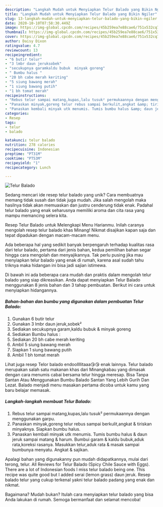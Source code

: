 ```yaml
---
description: "Langkah Mudah untuk Menyiapkan Telur Balado yang Bikin Ngiler"
title: "Langkah Mudah untuk Menyiapkan Telur Balado yang Bikin Ngiler"
slug: 13-langkah-mudah-untuk-menyiapkan-telur-balado-yang-bikin-ngiler
date: 2020-10-10T07:58:30.449Z
image: https://img-global.cpcdn.com/recipes/45b259ea7e88cae6/751x532cq70/telur-balado-foto-resep-utama.jpg
thumbnail: https://img-global.cpcdn.com/recipes/45b259ea7e88cae6/751x532cq70/telur-balado-foto-resep-utama.jpg
cover: https://img-global.cpcdn.com/recipes/45b259ea7e88cae6/751x532cq70/telur-balado-foto-resep-utama.jpg
author: Daisy Dixon
ratingvalue: 4.7
reviewcount: 13
recipeingredient:
- "6 butir telur"
- "3 lmbr daun jeruksobek"
- "secukupnya garamkaldu bubuk  minyak goreng"
- " Bumbu halus "
- "20 bh cabe merah keriting"
- "5 siung bawang merah"
- "1 siung bawang putih"
- "1 bh tomat merah"
recipeinstructions:
- "Rebus telur sampai matang,kupas,lalu tusuk² permukaannya dengan menggunakan garpu."
- "Panaskan minyak,goreng telur rebus sampai berkulit,angkat &amp; tiriskan minyaknya. Siapkan bumbu halus."
- "Panaskan kembali minyak utk menumis. Tumis bumbu halus &amp; daun jeruk sampai matang &amp; harum. Bumbui garam &amp; kaldu bubuk,aduk rata,koreksi rasanya. Masukkan telur,aduk rata &amp; masak sampai bumbunya menyatu. Angkat &amp; sajikan."
categories:
- Resep
tags:
- telur
- balado

katakunci: telur balado 
nutrition: 278 calories
recipecuisine: Indonesian
preptime: "PT31M"
cooktime: "PT53M"
recipeyield: "1"
recipecategory: Lunch

---
```



![Telur Balado](https://img-global.cpcdn.com/recipes/45b259ea7e88cae6/751x532cq70/telur-balado-foto-resep-utama.jpg)

Sedang mencari ide resep telur balado yang unik? Cara membuatnya memang tidak susah dan tidak juga mudah. Jika salah mengolah maka hasilnya tidak akan memuaskan dan justru cenderung tidak enak. Padahal telur balado yang enak seharusnya memiliki aroma dan cita rasa yang mampu memancing selera kita.

Resep Telur Balado untuk Melengkapi Menu Harianmu. Inilah caranya mengolah resep telur balado khas Minang! Nikmat disajikan kapan saja dan tepat dipadukan dengan macam-macam menu.

Ada beberapa hal yang sedikit banyak berpengaruh terhadap kualitas rasa dari telur balado, pertama dari jenis bahan, kedua pemilihan bahan segar hingga cara mengolah dan menyajikannya. Tak perlu pusing jika mau menyiapkan telur balado yang enak di rumah, karena asal sudah tahu triknya maka hidangan ini bisa jadi sajian istimewa.


Di bawah ini ada beberapa cara mudah dan praktis dalam mengolah telur balado yang siap dikreasikan. Anda dapat menyiapkan Telur Balado menggunakan 8 jenis bahan dan 3 tahap pembuatan. Berikut ini cara untuk menyiapkan hidangannya.

<!--inarticleads1-->

##### Bahan-bahan dan bumbu yang digunakan dalam pembuatan Telur Balado:

1. Gunakan 6 butir telur
1. Gunakan 3 lmbr daun jeruk,sobek²
1. Sediakan secukupnya garam,kaldu bubuk &amp; minyak goreng
1. Sediakan  Bumbu halus :
1. Sediakan 20 bh cabe merah keriting
1. Ambil 5 siung bawang merah
1. Siapkan 1 siung bawang putih
1. Ambil 1 bh tomat merah


Lihat juga resep Telor balado endoollllitaaa😘😘 enak lainnya. Telur balado merupakan salah satu makanan khas dari Minangkabau yang dimasak dengan cara menumis cabai bersama telur hingga meresap. Bisa Tanpa Santan Atau Menggunakan Bumbu Balado Santan Yang Lebih Gurih Dan Lezat. Balado menjadi menu masakan pertama dicoba untuk kamu yang baru belajar memasak. 

<!--inarticleads2-->

##### Langkah-langkah membuat Telur Balado:

1. Rebus telur sampai matang,kupas,lalu tusuk² permukaannya dengan menggunakan garpu.
1. Panaskan minyak,goreng telur rebus sampai berkulit,angkat &amp; tiriskan minyaknya. Siapkan bumbu halus.
1. Panaskan kembali minyak utk menumis. Tumis bumbu halus &amp; daun jeruk sampai matang &amp; harum. Bumbui garam &amp; kaldu bubuk,aduk rata,koreksi rasanya. Masukkan telur,aduk rata &amp; masak sampai bumbunya menyatu. Angkat &amp; sajikan.


Apalagi bahan yang digunakanny pun mudah didapatkannya, mulai dari terong, telur. All Reviews for Telur Balado (Spicy Chile Sauce with Eggs). There are a lot of Indonesian foods I miss telur balado being one. This recipe was quite good but I added serai (lemon grass) daun jeruk. Resep balado telur yang cukup terkenal yakni telur balado padang yang enak dan nikmat. 

Bagaimana? Mudah bukan? Itulah cara menyiapkan telur balado yang bisa Anda lakukan di rumah. Semoga bermanfaat dan selamat mencoba!
